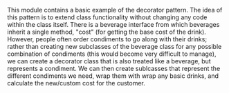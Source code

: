 This module contains a basic example of the decorator pattern.  The idea of this pattern is to extend class functionality without changing any code within the class itself.  There is a beverage interface from which beverages inherit a single method, "cost" (for getting the base cost of the drink).  However, people often order condiments to go along with their drinks; rather than creating new subclasses of the beverage class for any possible combination of condiments (this would become very difficult to manage), we can create a decorator class that is also treated like a beverage, but represents a condiment.  We can then create sublcasses that represent the different condiments we need, wrap them with wrap any basic drinks, and calculate the new/custom cost for the customer.